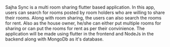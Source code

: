 Sajha Sync  is a multi room sharing flutter based application. In this app, users can search for rooms posted by room holders who are willing to share their rooms. Along with room sharing, the users can also search the rooms for rent. Also as the house owner, he/she can either put multiple rooms for sharing or can put the rooms for rent as per their convinience. The application will be made using flutter in the frontend and NodeJs in the backend along with MongoDb as it's database.